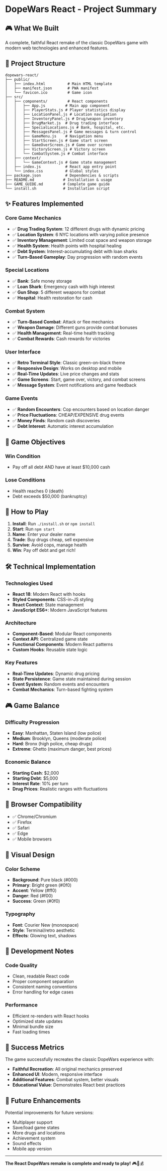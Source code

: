 # DopeWars React - Project Summary

## 🎮 What We Built

A complete, faithful React remake of the classic DopeWars game with modern web technologies and enhanced features.

## 📁 Project Structure

```
dopewars-react/
├── public/
│   ├── index.html          # Main HTML template
│   ├── manifest.json       # PWA manifest
│   └── favicon.ico         # Game icon
├── src/
│   ├── components/         # React components
│   │   ├── App.js         # Main app component
│   │   ├── PlayerStats.js # Player statistics display
│   │   ├── LocationPanel.js # Location navigation
│   │   ├── InventoryPanel.js # Drug/weapon inventory
│   │   ├── DrugMarket.js  # Drug trading interface
│   │   ├── SpecialLocations.js # Bank, hospital, etc.
│   │   ├── MessagesPanel.js # Game messages & turn control
│   │   ├── GameMenu.js    # Navigation menu
│   │   ├── StartScreen.js # Game start screen
│   │   ├── GameOverScreen.js # Game over screen
│   │   ├── VictoryScreen.js # Victory screen
│   │   └── CombatSystem.js # Combat interface
│   ├── context/
│   │   └── GameContext.js # Game state management
│   ├── index.js           # React app entry point
│   └── index.css          # Global styles
├── package.json           # Dependencies & scripts
├── README.md             # Installation & usage
├── GAME_GUIDE.md         # Complete game guide
└── install.sh            # Installation script
```

## ✨ Features Implemented

### Core Game Mechanics
- ✅ **Drug Trading System**: 12 different drugs with dynamic pricing
- ✅ **Location System**: 6 NYC locations with varying police presence
- ✅ **Inventory Management**: Limited coat space and weapon storage
- ✅ **Health System**: Health points with hospital healing
- ✅ **Debt System**: Interest-accumulating debt with loan sharks
- ✅ **Turn-Based Gameplay**: Day progression with random events

### Special Locations
- ✅ **Bank**: Safe money storage
- ✅ **Loan Shark**: Emergency cash with high interest
- ✅ **Gun Shop**: 5 different weapons for combat
- ✅ **Hospital**: Health restoration for cash

### Combat System
- ✅ **Turn-Based Combat**: Attack or flee mechanics
- ✅ **Weapon Damage**: Different guns provide combat bonuses
- ✅ **Health Management**: Real-time health tracking
- ✅ **Combat Rewards**: Cash rewards for victories

### User Interface
- ✅ **Retro Terminal Style**: Classic green-on-black theme
- ✅ **Responsive Design**: Works on desktop and mobile
- ✅ **Real-Time Updates**: Live price changes and stats
- ✅ **Game Screens**: Start, game over, victory, and combat screens
- ✅ **Message System**: Event notifications and game feedback

### Game Events
- ✅ **Random Encounters**: Cop encounters based on location danger
- ✅ **Price Fluctuations**: CHEAP/EXPENSIVE drug events
- ✅ **Money Finds**: Random cash discoveries
- ✅ **Debt Interest**: Automatic interest accumulation

## 🎯 Game Objectives

### Win Condition
- Pay off all debt AND have at least $10,000 cash

### Lose Conditions
- Health reaches 0 (death)
- Debt exceeds $50,000 (bankruptcy)

## 🚀 How to Play

1. **Install**: Run `./install.sh` or `npm install`
2. **Start**: Run `npm start`
3. **Name**: Enter your dealer name
4. **Trade**: Buy drugs cheap, sell expensive
5. **Survive**: Avoid cops, manage health
6. **Win**: Pay off debt and get rich!

## 🛠️ Technical Implementation

### Technologies Used
- **React 18**: Modern React with hooks
- **Styled Components**: CSS-in-JS styling
- **React Context**: State management
- **JavaScript ES6+**: Modern JavaScript features

### Architecture
- **Component-Based**: Modular React components
- **Context API**: Centralized game state
- **Functional Components**: Modern React patterns
- **Custom Hooks**: Reusable state logic

### Key Features
- **Real-Time Updates**: Dynamic drug pricing
- **State Persistence**: Game state maintained during session
- **Event System**: Random events and encounters
- **Combat Mechanics**: Turn-based fighting system

## 🎮 Game Balance

### Difficulty Progression
- **Easy**: Manhattan, Staten Island (low police)
- **Medium**: Brooklyn, Queens (moderate police)
- **Hard**: Bronx (high police, cheap drugs)
- **Extreme**: Ghetto (maximum danger, best prices)

### Economic Balance
- **Starting Cash**: $2,000
- **Starting Debt**: $5,000
- **Interest Rate**: 10% per turn
- **Drug Prices**: Realistic ranges with fluctuations

## 📱 Browser Compatibility

- ✅ Chrome/Chromium
- ✅ Firefox
- ✅ Safari
- ✅ Edge
- ✅ Mobile browsers

## 🎨 Visual Design

### Color Scheme
- **Background**: Pure black (#000)
- **Primary**: Bright green (#0f0)
- **Accent**: Yellow (#ff0)
- **Danger**: Red (#f00)
- **Success**: Green (#0f0)

### Typography
- **Font**: Courier New (monospace)
- **Style**: Terminal/retro aesthetic
- **Effects**: Glowing text, shadows

## 🔧 Development Notes

### Code Quality
- Clean, readable React code
- Proper component separation
- Consistent naming conventions
- Error handling for edge cases

### Performance
- Efficient re-renders with React hooks
- Optimized state updates
- Minimal bundle size
- Fast loading times

## 🎉 Success Metrics

The game successfully recreates the classic DopeWars experience with:
- **Faithful Recreation**: All original mechanics preserved
- **Enhanced UI**: Modern, responsive interface
- **Additional Features**: Combat system, better visuals
- **Educational Value**: Demonstrates React best practices

## 🚀 Future Enhancements

Potential improvements for future versions:
- Multiplayer support
- Save/load game states
- More drugs and locations
- Achievement system
- Sound effects
- Mobile app version

---

**The React DopeWars remake is complete and ready to play!** 🎮💊💰
